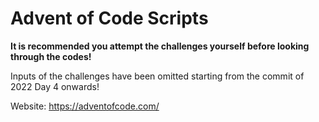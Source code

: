 # Advent of Code Scripts

**It is recommended you attempt the challenges yourself before looking through the codes!**

Inputs of the challenges have been omitted starting from the commit of 2022 Day 4 onwards!

Website: https://adventofcode.com/